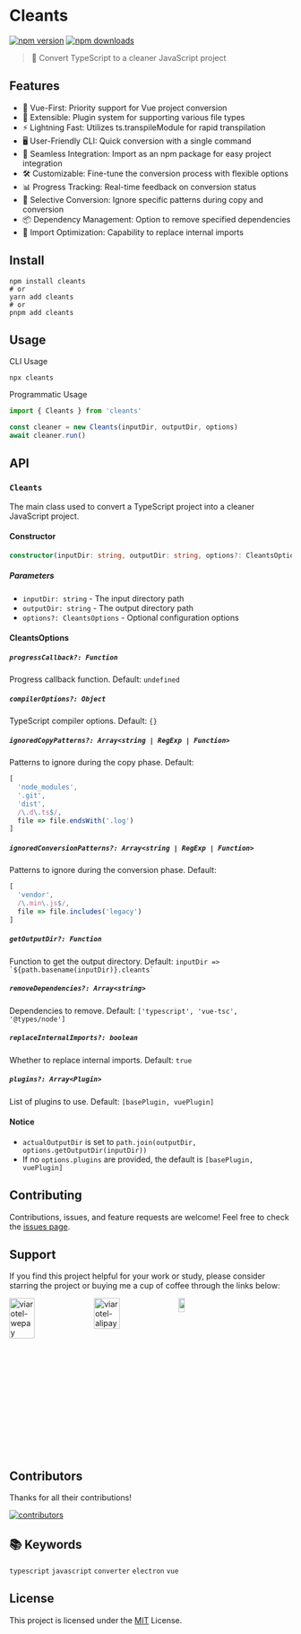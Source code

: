 # Cleants

<!-- automd:badges -->

[![npm version](https://img.shields.io/npm/v/cleants)](https://npmjs.com/package/cleants)
[![npm downloads](https://img.shields.io/npm/dm/cleants)](https://npm.chart.dev/cleants)

<!-- /automd -->

> 🧹 Convert TypeScript to a cleaner JavaScript project

## Features

- 🖖 Vue-First: Priority support for Vue project conversion
- 🔌 Extensible: Plugin system for supporting various file types
- ⚡ Lightning Fast: Utilizes ts.transpileModule for rapid transpilation
- 🖥️ User-Friendly CLI: Quick conversion with a single command
- 🧩 Seamless Integration: Import as an npm package for easy project integration
- 🛠️ Customizable: Fine-tune the conversion process with flexible options
- 📊 Progress Tracking: Real-time feedback on conversion status
- 🎯 Selective Conversion: Ignore specific patterns during copy and conversion
- 📦 Dependency Management: Option to remove specified dependencies
- 🔄 Import Optimization: Capability to replace internal imports

## Install

```shell
npm install cleants
# or
yarn add cleants
# or
pnpm add cleants
```

## Usage

CLI Usage

```shell
npx cleants
```

Programmatic Usage

```javascript
import { Cleants } from 'cleants'

const cleaner = new Cleants(inputDir, outputDir, options)
await cleaner.run()
```

## API

### `Cleants`

The main class used to convert a TypeScript project into a cleaner JavaScript project.

#### Constructor

```typescript
constructor(inputDir: string, outputDir: string, options?: CleantsOptions)
```

##### Parameters

- `inputDir: string` - The input directory path
- `outputDir: string` - The output directory path
- `options?: CleantsOptions` - Optional configuration options

#### CleantsOptions

##### `progressCallback?: Function`
Progress callback function.
Default: `undefined`

##### `compilerOptions?: Object`
TypeScript compiler options.
Default: `{}`

##### `ignoredCopyPatterns?: Array<string | RegExp | Function>`
Patterns to ignore during the copy phase.
Default:
```javascript
[
  'node_modules',
  '.git',
  'dist',
  /\.d\.ts$/,
  file => file.endsWith('.log')
]
```

##### `ignoredConversionPatterns?: Array<string | RegExp | Function>`
Patterns to ignore during the conversion phase.
Default:
```javascript
[
  'vendor',
  /\.min\.js$/,
  file => file.includes('legacy')
]
```

##### `getOutputDir?: Function`
Function to get the output directory.
Default: `` inputDir => `${path.basename(inputDir)}.cleants` ``

##### `removeDependencies?: Array<string>`
Dependencies to remove.
Default: `['typescript', 'vue-tsc', '@types/node']`

##### `replaceInternalImports?: boolean`
Whether to replace internal imports.
Default: `true`

##### `plugins?: Array<Plugin>`
List of plugins to use.
Default: `[basePlugin, vuePlugin]`

#### Notice

- `actualOutputDir` is set to `path.join(outputDir, options.getOutputDir(inputDir))`
- If no `options.plugins` are provided, the default is `[basePlugin, vuePlugin]`

## Contributing

Contributions, issues, and feature requests are welcome! Feel free to check the [issues page](https://github.com/viarotel-org/cleants/issues).

## Support

If you find this project helpful for your work or study, please consider starring the project or buying me a cup of coffee through the links below:

<div style="display:flex;">
  <img src="https://cdn.jsdelivr.net/gh/viarotel-org/escrcpy@main/screenshots/zh-CN/viarotel-wepay.jpg" alt="viarotel-wepay" width="30%">
  <img src="https://cdn.jsdelivr.net/gh/viarotel-org/escrcpy@main/screenshots/zh-CN/viarotel-alipay.jpg" alt="viarotel-alipay" width="30%">
  <a href="https://www.paypal.com/paypalme/viarotel" target="_blank" rel="noopener noreferrer">
    <img src="https://cdn.jsdelivr.net/gh/viarotel-org/escrcpy@main/screenshots/en-US/viarotel-paypal.png" alt="viarotel-paypal" width="30%">
  </a>
</div>

## Contributors

Thanks for all their contributions!

<a href="https://github.com/viarotel-org/cleants/graphs/contributors">
  <img src="https://contrib.rocks/image?repo=viarotel-org/cleants" alt="contributors" />
</a>

## 📚 Keywords
`typescript` `javascript` `converter` `electron` `vue`

## License

This project is licensed under the [MIT](LICENSE) License.

